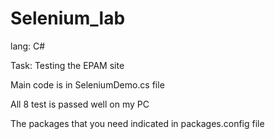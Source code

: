 # Selenium_lab
lang: C#

Task: Testing the EPAM site

Main code is in SeleniumDemo.cs file

All 8 test is passed well on my PC

The packages that you need indicated in packages.config file
